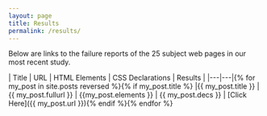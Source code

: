 ```yaml
---
layout: page
title: Results
permalink: /results/
---
```


Below are links to the failure reports of the 25 subject web pages in our most recent study.
  	

| Title | URL | HTML Elements | CSS Declarations | Results |
|---|---|{% for my_post in site.posts reversed %}{% if my_post.title %}
|{{ my_post.title }}  |{{ my_post.fullurl }}  | {{my_post.elements }} | {{ my_post.decs }} | [Click Here]({{ my_post.url }}){% endif %}{% endfor %}